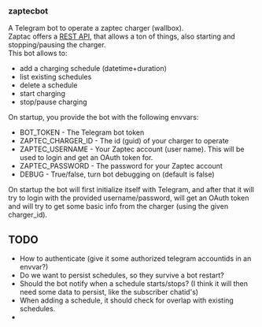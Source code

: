 ### zaptecbot

A Telegram bot to operate a zaptec charger (wallbox).  
Zaptac offers a [REST API](https://api.zaptec.com/help/index.html), that allows a ton of things, also starting and stopping/pausing the charger.  
This bot allows to:
* add a charging schedule (datetime+duration)
* list existing schedules
* delete a schedule
* start charging
* stop/pause charging

On startup, you provide the bot with the following envvars:
* BOT_TOKEN - The Telegram bot token
* ZAPTEC_CHARGER_ID - The id (guid) of your charger to operate
* ZAPTEC_USERNAME - Your Zaptec account (user name). This will be used to login and get an OAuth token for.  
* ZAPTEC_PASSWORD - The password for your Zaptec account
* DEBUG - True/false, turn bot debugging on (default is false)

On startup the bot will first initialize itself with Telegram, and after that it will try to login with the provided username/password, will get an OAuth token and will try to get some basic info from the charger (using the given charger_id).


## TODO
* How to authenticate (give it some authorized telegram accountids in an envvar?)
* Do we want to persist schedules, so they survive a bot restart?
* Should the bot notify when a schedule starts/stops? (I think it will then need some data to persist, like the subscriber chatid's)
* When adding a schedule, it should check for overlap with existing schedules.
* 